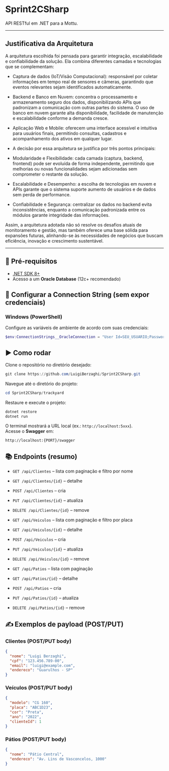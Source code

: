# Sprint2CSharp

API RESTful em .NET para a Mottu.

---

## Justificativa da Arquitetura

A arquitetura escolhida foi pensada para garantir integração, escalabilidade e confiabilidade da solução. Ela combina diferentes camadas e tecnologias que se complementam:

- Captura de dados (IoT/Visão Computacional): responsável por coletar informações em tempo real de sensores e câmeras, garantindo que eventos relevantes sejam identificados automaticamente.

- Backend e Banco em Nuvem: concentra o processamento e armazenamento seguro dos dados, disponibilizando APIs que padronizam a comunicação com outras partes do sistema. O uso de banco em nuvem garante alta disponibilidade, facilidade de manutenção e escalabilidade conforme a demanda cresce.

- Aplicação Web e Mobile: oferecem uma interface acessível e intuitiva para usuários finais, permitindo consultas, cadastros e acompanhamento dos ativos em qualquer lugar.

- A decisão por essa arquitetura se justifica por três pontos principais:

- Modularidade e Flexibilidade: cada camada (captura, backend, frontend) pode ser evoluída de forma independente, permitindo que melhorias ou novas funcionalidades sejam adicionadas sem comprometer o restante da solução.

- Escalabilidade e Desempenho: a escolha de tecnologias em nuvem e APIs garante que o sistema suporte aumento de usuários e de dados sem perda de performance.

- Confiabilidade e Segurança: centralizar os dados no backend evita inconsistências, enquanto a comunicação padronizada entre os módulos garante integridade das informações.

Assim, a arquitetura adotada não só resolve os desafios atuais de monitoramento e gestão, mas também oferece uma base sólida para expansões futuras, alinhando-se às necessidades de negócios que buscam eficiência, inovação e crescimento sustentável.

---

## 🚀 Pré-requisitos

- [.NET SDK 8+](https://dotnet.microsoft.com/en-us/download)
- Acesso a um **Oracle Database** (12c+ recomendado)

## 🔐 Configurar a Connection String (sem expor credenciais)

### Windows (PowerShell)

Configure as variáveis de ambiente de acordo com suas credenciais:

```powershell
$env:ConnectionStrings__OracleConnection = "User Id=SEU_USUARIO;Password=SUA_SENHA;Data Source=HOST:PORTA/SERVICE_NAME"
```

## ▶️ Como rodar

Clone o repositório no diretório desejado:

```powershell
git clone https://github.com/LuigiBerzaghi/Sprint2CSharp.git
```

Navegue até o diretório do projeto:

```powershell
cd Sprint2CSharp/trackyard
```
Restaure e execute o projeto:

```bash
dotnet restore
dotnet run
```

O terminal mostrará a URL local (ex.: `http://localhost:5xxx`).  
Acesse o **Swagger** em:

```
http://localhost:{PORT}/swagger
```

## 📚 Endpoints (resumo)

- `GET /api/Clientes` – lista com paginação e filtro por nome  
- `GET /api/Clientes/{id}` – detalhe  
- `POST /api/Clientes` – cria  
- `PUT /api/Clientes/{id}` – atualiza  
- `DELETE /api/Clientes/{id}` – remove

- `GET /api/Veiculos` – lista com paginação e filtro por placa  
- `GET /api/Veiculos/{id}` – detalhe  
- `POST /api/Veiculos` – cria  
- `PUT /api/Veiculos/{id}` – atualiza  
- `DELETE /api/Veiculos/{id}` – remove

- `GET /api/Patios` – lista com paginação  
- `GET /api/Patios/{id}` – detalhe  
- `POST /api/Patios` – cria  
- `PUT /api/Patios/{id}` – atualiza  
- `DELETE /api/Patios/{id}` – remove

## ✍️ Exemplos de payload (POST/PUT)

### Clientes (POST/PUT body)
```json
{
  "nome": "Luigi Berzaghi",
  "cpf": "123.456.789-00",
  "email": "luigi@example.com",
  "endereco": "Guarulhos - SP"
}
```

### Veículos (POST/PUT body)
```json
{
  "modelo": "CG 160",
  "placa": "ABC1D23",
  "cor": "Preta",
  "ano": "2022",
  "clienteId": 1
}
```

### Pátios (POST/PUT body)
```json
{
  "nome": "Pátio Central",
  "endereco": "Av. Lins de Vasconcelos, 1000"
}
```

